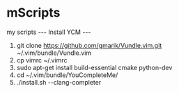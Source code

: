 # mScripts
my scripts 
--- Install YCM ---
 1. git clone https://github.com/gmarik/Vundle.vim.git ~/.vim/bundle/Vundle.vim
 2. cp vimrc ~/.vimrc
 3. sudo apt-get install build-essential cmake python-dev
 4. cd ~/.vim/bundle/YouCompleteMe/
 5. ./install.sh --clang-completer

